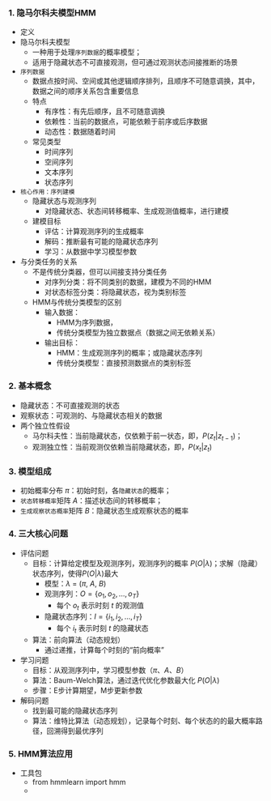 ### 1. 隐马尔科夫模型HMM
- 定义
- 隐马尔科夫模型
  - 一种用于处理`序列数据`的概率模型；
  - 适用于隐藏状态不可直接观测，但可通过观测状态间接推断的场景
- `序列数据`
  - 数据点按时间、空间或其他逻辑顺序排列，且顺序不可随意调换，其中，数据之间的顺序关系包含重要信息
  - 特点
    - 有序性：有先后顺序，且不可随意调换
    - 依赖性：当前的数据点，可能依赖于前序或后序数据
    - 动态性：数据随着时间
  - 常见类型
    - 时间序列
    - 空间序列
    - 文本序列
    - 状态序列
- `核心作用：序列建模`
  - 隐藏状态与观测序列
    - 对隐藏状态、状态间转移概率、生成观测值概率，进行建模
  - 建模目标
    - 评估：计算观测序列的生成概率
    - 解码：推断最有可能的隐藏状态序列
    - 学习：从数据中学习模型参数
- 与分类任务的关系
  - 不是传统分类器，但可以间接支持分类任务
    - 对序列分类：将不同类别的数据，建模为不同的HMM
    - 对状态标签分类：将隐藏状态，视为类别标签
  - HMM与传统分类模型的区别
    - 输入数据：
      - HMM为序列数据，
      - 传统分类模型为独立数据点（数据之间无依赖关系）
    - 输出目标：
      - HMM：生成观测序列的概率；或隐藏状态序列
      - 传统分类模型：直接预测数据点的类别标签

### 2. 基本概念
- 隐藏状态：不可直接观测的状态
- 观察状态：可观测的、与隐藏状态相关的数据
- 两个独立性假设
  - 马尔科夫性：当前隐藏状态，仅依赖于前一状态，即，$P(z_t|z_{t-1})$；
  - 观测独立性：当前观测仅依赖当前隐藏状态，即，$P(x_t|z_t)$

### 3. 模型组成
- 初始概率分布 $π$：初始时刻，各`隐藏状态`的概率；
- `状态转移概率`矩阵 $A$：描述状态间的转移概率；
- `生成观察状态概率`矩阵 $B$：隐藏状态生成观察状态的概率

### 4. 三大核心问题
- 评估问题
  - 目标：计算给定模型及观测序列，观测序列的概率 $P(O|\lambda)$；求解（隐藏）状态序列，使得$P(O|\lambda)$最大
    - 模型：$\lambda$ = ($\pi$, $A$, $B$)
    - 观测序列：$O = \{o_1, o_2, ..., o_T\}$
      - 每个 $o_t$ 表示时刻 $t$ 的观测值
    - 隐藏状态序列：$I = \{i_1, i_2, ..., i_T\}$
      - 每个 $i_t$ 表示时刻 $t$ 的隐藏状态
  - 算法：前向算法（动态规划）
    - 通过递推，计算每个时刻的“前向概率”
- 学习问题
  - 目标：从观测序列中，学习模型参数（$\pi$、$A$、$B$）
  - 算法：Baum-Welch算法，通过迭代优化参数最大化 $P(O|\lambda)$
  - 步骤：E步计算期望，M步更新参数
- 解码问题
  - 找到最可能的隐藏状态序列
  - 算法：维特比算法（动态规划），记录每个时刻、每个状态的的最大概率路径，回溯得到最优序列

### 5. HMM算法应用
- 工具包
  - from hmmlearn import hmm
  - 